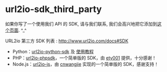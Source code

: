 # url2io-sdk_third_party

如果你写了一个使用我们 API 的 SDK, 请与我们联系, 我们会高兴地把它添加到[这个页面](http://www.url2io.com/docs#SDK). ^_^

URL2io 第三方 SDK 列表 : <http://www.url2io.com/docs#SDK>

* Python：[url2io-python-sdk](https://github.com/url2io/url2io-python-sdk/) 及 [使用教程](http://blog.url2io.com/url2io-python-sdk/example%20show%20how%20to%20use%20SDK/)
* PHP：[url2io-phpsdk](https://github.com/ety001/url2io)，一个简单版的 SDK，由 [ety001](http://www.domyself.me/) 提供，十分感谢！
* Node.js：[url2io-js](https://github.com/cnwangjie/url2io-js)，由 [cnwangjie](http://www.cnwangjie.com/) 实现的一个简单版的 SDK，感谢支持！

